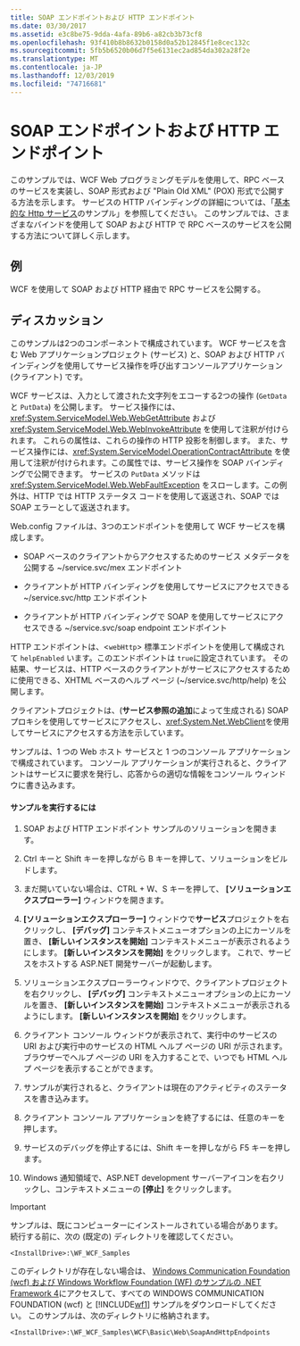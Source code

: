 ```yaml
---
title: SOAP エンドポイントおよび HTTP エンドポイント
ms.date: 03/30/2017
ms.assetid: e3c8be75-9dda-4afa-89b6-a82cb3b73cf8
ms.openlocfilehash: 93f410b8b8632b0158d0a52b12845f1e8cec132c
ms.sourcegitcommit: 5fb5b6520b06d7f5e6131ec2ad854da302a28f2e
ms.translationtype: MT
ms.contentlocale: ja-JP
ms.lasthandoff: 12/03/2019
ms.locfileid: "74716681"
---
```

# <a name="soap-and-http-endpoints"></a>SOAP エンドポイントおよび HTTP エンドポイント
このサンプルでは、WCF Web プログラミングモデルを使用して、RPC ベースのサービスを実装し、SOAP 形式および "Plain Old XML" (POX) 形式で公開する方法を示します。 サービスの HTTP バインディングの詳細については、「[基本的な Http サービス](../../../../docs/framework/wcf/samples/basic-http-service.md)のサンプル」を参照してください。 このサンプルでは、さまざまなバインドを使用して SOAP および HTTP で RPC ベースのサービスを公開する方法について詳しく示します。  
  
## <a name="demonstrates"></a>例  
 WCF を使用して SOAP および HTTP 経由で RPC サービスを公開する。  
  
## <a name="discussion"></a>ディスカッション  
 このサンプルは2つのコンポーネントで構成されています。 WCF サービスを含む Web アプリケーションプロジェクト (サービス) と、SOAP および HTTP バインディングを使用してサービス操作を呼び出すコンソールアプリケーション (クライアント) です。  
  
 WCF サービスは、入力として渡された文字列をエコーする2つの操作 (`GetData` と `PutData`) を公開します。 サービス操作には、<xref:System.ServiceModel.Web.WebGetAttribute> および <xref:System.ServiceModel.Web.WebInvokeAttribute> を使用して注釈が付けられます。 これらの属性は、これらの操作の HTTP 投影を制御します。 また、サービス操作には、<xref:System.ServiceModel.OperationContractAttribute> を使用して注釈が付けられます。この属性では、サービス操作を SOAP バインディングで公開できます。 サービスの `PutData` メソッドは <xref:System.ServiceModel.Web.WebFaultException> をスローします。この例外は、HTTP では HTTP ステータス コードを使用して返送され、SOAP では SOAP エラーとして返送されます。  
  
 Web.config ファイルは、3つのエンドポイントを使用して WCF サービスを構成します。  
  
- SOAP ベースのクライアントからアクセスするためのサービス メタデータを公開する ~/service.svc/mex エンドポイント  
  
- クライアントが HTTP バインディングを使用してサービスにアクセスできる ~/service.svc/http エンドポイント  
  
- クライアントが HTTP バインディングで SOAP を使用してサービスにアクセスできる ~/service.svc/soap endpoint エンドポイント  
  
 HTTP エンドポイントは、<`webHttp`> 標準エンドポイントを使用して構成されて `helpEnabled` います。このエンドポイントは `true`に設定されています。 その結果、サービスは、HTTP ベースのクライアントがサービスにアクセスするために使用できる、XHTML ベースのヘルプ ページ (~/service.svc/http/help) を公開します。  
  
 クライアントプロジェクトは、(**サービス参照の追加**によって生成される) SOAP プロキシを使用してサービスにアクセスし、<xref:System.Net.WebClient>を使用してサービスにアクセスする方法を示しています。  
  
 サンプルは、1 つの Web ホスト サービスと 1 つのコンソール アプリケーションで構成されています。 コンソール アプリケーションが実行されると、クライアントはサービスに要求を発行し、応答からの適切な情報をコンソール ウィンドウに書き込みます。  
  
#### <a name="to-run-the-sample"></a>サンプルを実行するには  
  
1. SOAP および HTTP エンドポイント サンプルのソリューションを開きます。  
  
2. Ctrl キーと Shift キーを押しながら B キーを押して、ソリューションをビルドします。  
  
3. まだ開いていない場合は、CTRL + W、S キーを押して、 **[ソリューションエクスプローラー]** ウィンドウを開きます。  
  
4. **[ソリューションエクスプローラー]** ウィンドウで**サービス**プロジェクトを右クリックし、 **[デバッグ]** コンテキストメニューオプションの上にカーソルを置き、 **[新しいインスタンスを開始]** コンテキストメニューが表示されるようにします。 **[新しいインスタンスを開始]** をクリックします。 これで、サービスをホストする ASP.NET 開発サーバーが起動します。  
  
5. ソリューションエクスプローラーウィンドウで、クライアントプロジェクトを右クリックし、 **[デバッグ]** コンテキストメニューオプションの上にカーソルを置き、 **[新しいインスタンスを開始]** コンテキストメニューが表示されるようにします。 **[新しいインスタンスを開始]** をクリックします。  
  
6. クライアント コンソール ウィンドウが表示されて、実行中のサービスの URI および実行中のサービスの HTML ヘルプ ページの URI が示されます。 ブラウザーでヘルプ ページの URI を入力することで、いつでも HTML ヘルプ ページを表示することができます。  
  
7. サンプルが実行されると、クライアントは現在のアクティビティのステータスを書き込みます。  
  
8. クライアント コンソール アプリケーションを終了するには、任意のキーを押します。  
  
9. サービスのデバッグを停止するには、Shift キーを押しながら F5 キーを押します。  
  
10. Windows 通知領域で、ASP.NET development サーバーアイコンを右クリックし、コンテキストメニューの **[停止]** をクリックします。  
  
> [!IMPORTANT]
> サンプルは、既にコンピューターにインストールされている場合があります。 続行する前に、次の (既定の) ディレクトリを確認してください。  
>   
> `<InstallDrive>:\WF_WCF_Samples`  
>   
> このディレクトリが存在しない場合は、 [Windows Communication Foundation (wcf) および Windows Workflow Foundation (WF) のサンプルの .NET Framework 4](https://www.microsoft.com/download/details.aspx?id=21459)にアクセスして、すべての WINDOWS COMMUNICATION FOUNDATION (wcf) と [!INCLUDE[wf1](../../../../includes/wf1-md.md)] サンプルをダウンロードしてください。 このサンプルは、次のディレクトリに格納されます。  
>   
> `<InstallDrive>:\WF_WCF_Samples\WCF\Basic\Web\SoapAndHttpEndpoints`
